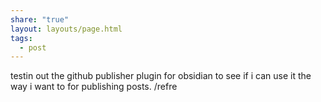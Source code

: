 ```yaml
---
share: "true"
layout: layouts/page.html
tags:
  - post
---
```

testin out the github publisher plugin for obsidian to see if i can use it the way i want to for publishing posts.
/refre